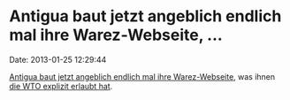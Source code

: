 Antigua baut jetzt angeblich endlich mal ihre Warez-Webseite, \...
==================================================================

Date: 2013-01-25 12:29:44

[Antigua baut jetzt angeblich endlich mal ihre
Warez-Webseite](https://torrentfreak.com/antigua-government-set-to-launch-pirate-website-to-punish-united-states-130124/),
was ihnen [die WTO explizit erlaubt hat](/?ts=b993c853).
